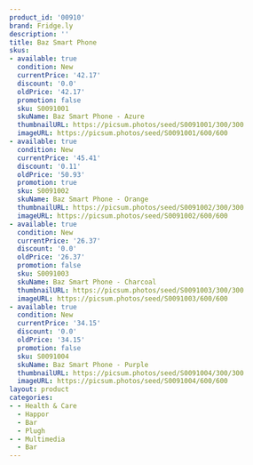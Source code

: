 ```yaml
---
product_id: '00910'
brand: Fridge.ly
description: ''
title: Baz Smart Phone
skus:
- available: true
  condition: New
  currentPrice: '42.17'
  discount: '0.0'
  oldPrice: '42.17'
  promotion: false
  sku: S0091001
  skuName: Baz Smart Phone - Azure
  thumbnailURL: https://picsum.photos/seed/S0091001/300/300
  imageURL: https://picsum.photos/seed/S0091001/600/600
- available: true
  condition: New
  currentPrice: '45.41'
  discount: '0.11'
  oldPrice: '50.93'
  promotion: true
  sku: S0091002
  skuName: Baz Smart Phone - Orange
  thumbnailURL: https://picsum.photos/seed/S0091002/300/300
  imageURL: https://picsum.photos/seed/S0091002/600/600
- available: true
  condition: New
  currentPrice: '26.37'
  discount: '0.0'
  oldPrice: '26.37'
  promotion: false
  sku: S0091003
  skuName: Baz Smart Phone - Charcoal
  thumbnailURL: https://picsum.photos/seed/S0091003/300/300
  imageURL: https://picsum.photos/seed/S0091003/600/600
- available: true
  condition: New
  currentPrice: '34.15'
  discount: '0.0'
  oldPrice: '34.15'
  promotion: false
  sku: S0091004
  skuName: Baz Smart Phone - Purple
  thumbnailURL: https://picsum.photos/seed/S0091004/300/300
  imageURL: https://picsum.photos/seed/S0091004/600/600
layout: product
categories:
- - Health & Care
  - Happor
  - Bar
  - Plugh
- - Multimedia
  - Bar
---
```

